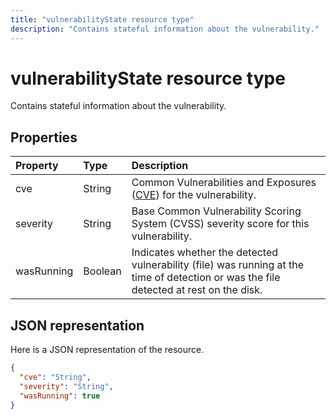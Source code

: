 ```yaml
---
title: "vulnerabilityState resource type"
description: "Contains stateful information about the vulnerability."
---
```


# vulnerabilityState resource type

Contains stateful information about the vulnerability.

## Properties

| Property   | Type |Description|
|:---------------|:--------|:----------|
|cve|String|Common Vulnerabilities and Exposures ([CVE](https://cve.mitre.org/)) for the vulnerability.|
|severity|String|Base Common Vulnerability Scoring System (CVSS) severity score for this vulnerability.|
|wasRunning|Boolean|Indicates whether the detected vulnerability (file) was running at the time of detection or was the file detected at rest on the disk.|

## JSON representation

Here is a JSON representation of the resource.

<!-- {
  "blockType": "resource",
  "optionalProperties": [

  ],
  "@odata.type": "microsoft.graph.vulnerabilityState"
}-->

```json
{
  "cve": "String",
  "severity": "String",
  "wasRunning": true
}

```

<!-- uuid: 8fcb5dbc-d5aa-4681-8e31-b001d5168d79
2015-10-25 14:57:30 UTC -->
<!-- {
  "type": "#page.annotation",
  "description": "vulnerabilityState resource",
  "keywords": "",
  "section": "documentation",
  "tocPath": ""
}-->